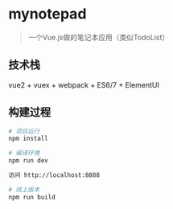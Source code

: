 # mynotepad

> 一个Vue.js做的笔记本应用（类似TodoList）

## 技术栈
vue2 + vuex + webpack + ES6/7 + ElementUI

## 构建过程


``` bash
# 项目运行
npm install

# 编译环境
npm run dev

访问 http://localhost:8888

# 线上版本
npm run build

```
